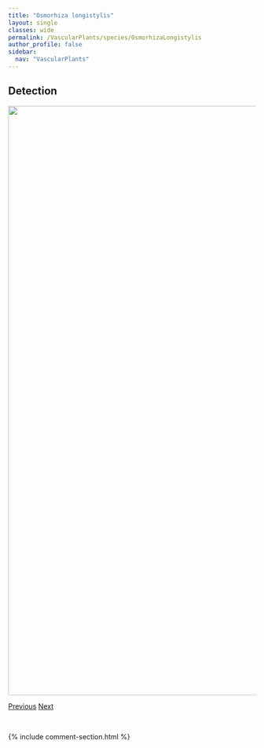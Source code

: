 ```yaml
---
title: "Osmorhiza longistylis"
layout: single
classes: wide
permalink: /VascularPlants/species/OsmorhizaLongistylis
author_profile: false
sidebar:
  nav: "VascularPlants"
---
```


<h2>Detection</h2>

<a href="https://drive.google.com/uc?export=view&id=1OWIyZZ62C-tx1mC6eI6lfYNbllhoSK2v">
<img src="https://drive.google.com/uc?export=view&id=1OWIyZZ62C-tx1mC6eI6lfYNbllhoSK2v" height = "1200" width = "800">
</a>


<a href="/DevelopmentWebsite/VascularPlants/species/OsmorhizaDepauperata" class="pagination--pager" title="Osmorhiza depauperata">Previous</a> <a href="/DevelopmentWebsite/VascularPlants/species/OxalisStricta" class="pagination--pager" title="Oxalis stricta">Next</a>

<p>&nbsp;</p>

{% include comment-section.html %}
